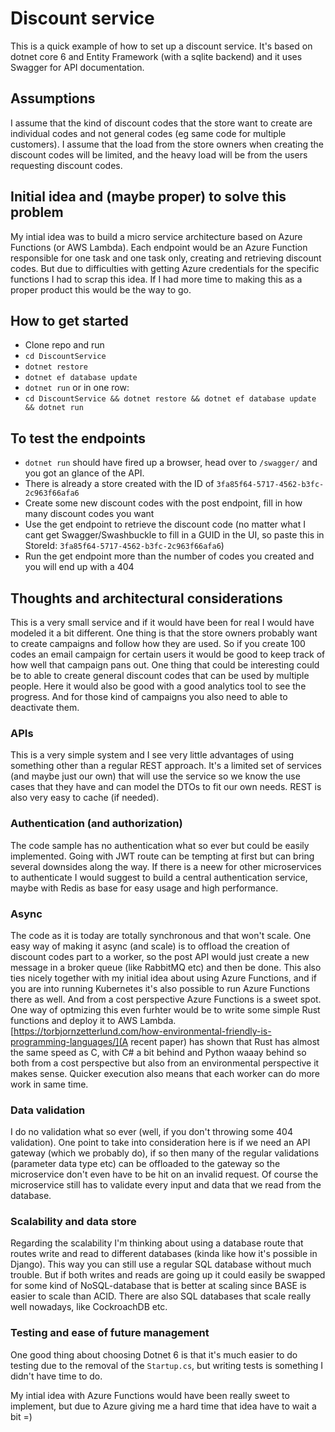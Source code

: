 # Discount service

This is a quick example of how to set up a discount service. It's based on dotnet core 6 and Entity Framework (with a sqlite backend) and it uses Swagger for API documentation.

## Assumptions

I assume that the kind of discount codes that the store want to create are individual codes and not general codes (eg same code for multiple customers).
I assume that the load from the store owners when creating the discount codes will be limited, and the heavy load will be from the users requesting discount codes.

## Initial idea and (maybe proper) to solve this problem

My intial idea was to build a micro service architecture based on Azure Functions (or AWS Lambda). Each endpoint would be an Azure Function responsible for one task and one task only, creating and retrieving discount codes. But due to difficulties with getting Azure credentials for the specific functions I had to scrap this idea. If I had more time to making this as a proper product this would be the way to go.

## How to get started

* Clone repo and run
* `cd DiscountService`
* `dotnet restore`
* `dotnet ef database update`
* `dotnet run`
or in one row:
* `cd DiscountService && dotnet restore && dotnet ef database update && dotnet run`

## To test the endpoints

* `dotnet run` should have fired up a browser, head over to `/swagger/` and you got an glance of the API.
* There is already a store created with the ID of `3fa85f64-5717-4562-b3fc-2c963f66afa6`
* Create some new discount codes with the post endpoint, fill in how many discount codes you want
* Use the get endpoint to retrieve the discount code (no matter what I cant get Swagger/Swashbuckle to fill in a GUID in the UI, so paste this in StoreId: `3fa85f64-5717-4562-b3fc-2c963f66afa6`)
* Run the get endpoint more than the number of codes you created and you will end up with a 404

## Thoughts and architectural considerations

This is a very small service and if it would have been for real I would have modeled it a bit different. One thing is that the store owners probably want to create campaigns and follow how they are used. So if you create 100 codes an email campaign for certain users it would be good to keep track of how well that campaign pans out.
One thing that could be interesting could be to able to create general discount codes that can be used by multiple people. Here it would also be good with a good analytics tool to see the progress. And for those kind of campaigns you also need to able to deactivate them.

### APIs

This is a very simple system and I see very little advantages of using something other than a regular REST approach. It's a limited set of services (and maybe just our own) that will use the service so we know the use cases that they have and can model the DTOs to fit our own needs. REST is also very easy to cache (if needed).

### Authentication (and authorization)

The code sample has no authentication what so ever but could be easily implemented. Going with JWT route can be tempting at first but can bring several downsides along the way. If there is a neew for other microservices to authenticate I would suggest to build a central authentication service, maybe with Redis as base for easy usage and high performance.

### Async

The code as it is today are totally synchronous and that won't scale. One easy way of making it async (and scale) is to offload the creation of discount codes part to a worker, so the post API would just create a new message in a broker queue (like RabbitMQ etc) and then be done. This also ties nicely together with my initial idea about using Azure Functions, and if you are into running Kubernetes it's also possible to run Azure Functions there as well. And from a cost perspective Azure Functions is a sweet spot.
One way of optmizing this even furhter would be to write some simple Rust functions and deploy it to AWS Lambda. [https://torbjornzetterlund.com/how-environmental-friendly-is-programming-languages/](A recent paper) has shown that Rust has almost the same speed as C, with C# a bit behind and Python waaay behind so both from a cost perspective but also from an environmental perspective it makes sense. Quicker execution also means that each worker can do more work in same time.

### Data validation

I do no validation what so ever (well, if you don't throwing some 404 validation). One point to take into consideration here is if we need an API gateway (which we probably do), if so then many of the regular validations (parameter data type etc) can be offloaded to the gateway so the microservice don't even have to be hit on an invalid request. Of course the microservice still has to validate every input and data that we read from the database.

### Scalability and data store

Regarding the scalability I'm thinking about using a database route that routes write and read to different databases (kinda like how it's possible in Django). This way you can still use a regular SQL database without much trouble. But if both writes and reads are going up it could easily be swapped for some kind of NoSQL-database that is better at scaling since BASE is easier to scale than ACID. There are also SQL databases that scale really well nowadays, like CockroachDB etc.

### Testing and ease of future management

One good thing about choosing Dotnet 6 is that it's much easier to do testing due to the removal of the `Startup.cs`, but writing tests is something I didn't have time to do.

My intial idea with Azure Functions would have been really sweet to implement, but due to Azure giving me a hard time that idea have to wait a bit =)

